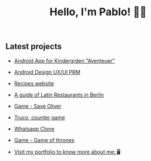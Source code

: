 

<h1 align="center">Hello, I'm Pablo! 👋🏻</h1>
<br>

## Latest projects

* [Android App for Kindergrden "Aventeuer"](https://medium.com/@pablocigoy/case-study-abenteuer-kita-facilitating-communication-and-engagement-in-early-childhood-education-e14857209862)
* [Android Design UX/UI PRM](https://medium.com/@pablocigoy/project-resources-management-ein-ux-ui-designprojekt-zur-f%C3%B6rderung-der-effektiven-zusammenarbeit-3a2b3dae2836)
* [Recipes website](https://be-chef.netlify.app/ "A website created in React where you can login, create, read, upload and delete recipes.")
* [A guide of Latin Restaurants in Berlin](https://sabor-latino.cyclic.app/ "You can login create new restaurants and descriptions, also you can see all the restaurants in the city")
* [Game - Save Oliver](https://pablo-mdz.github.io/Game-P5-Shooting/ "On this game you have to save Oliver from the spiders and mouses")
* [Truco, counter game](https://dulcet-pudding-105e47.netlify.app/ "A simple counter for the Truco game")
* [Whatsapp Clone](https://github.com/Pablo-Mdz/WhatsSyntax/ "A Clone of Whatsapp with some implementations")
* [Game - Game of thrones](https://github.com/Pablo-Mdz/GOT-Game-kotlin/ "A game based in Game of thrones serie to play in console")


* [Visit my portfolio to know more about me:  ](https://pablocigoy.com/ "pablocigoy.com") 🖥️



